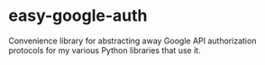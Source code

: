 # easy-google-auth

Convenience library for abstracting away Google API authorization protocols for my various Python libraries that use it.
